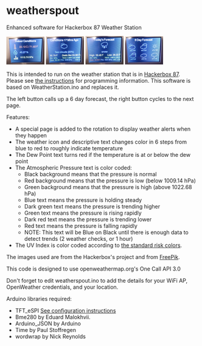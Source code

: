 # weatherspout
Enhanced software for Hackerbox 87 Weather Station

![pic1](/pics/pic1.jpg) ![pic2](/pics/pic2.jpg) ![pic3](/pics/pic3.jpg) ![pic4](/pics/pic4.jpg)

This is intended to run on the weather station that is in [Hackerbox 87](https://hackerboxes.com/products/hackerbox-0087-picow). Please see [the instructions](https://www.instructables.com/HackerBox-0087-Picow/) for programming information. This software is based on WeatherStation.ino and replaces it.

The left button calls up a 6 day forecast, the right button cycles to the next page.

Features:
  * A special page is added to the rotation to display weather alerts when they happen
  * The weather icon and descriptive text changes color in 6 steps from blue to red to roughly indicate temperature
  * The Dew Point text turns red if the temperature is at or below the dew point
  * The Atmospheric Pressure text is color coded:
    * Black background means that the pressure is normal
    * Red background means that the pressure is low (below 1009.14 hPa)
    * Green background means that the pressure is high (above 1022.68 hPa)
    * Blue text means the pressure is holding steady
    * Dark green text means the pressure is trending higher
    * Green text means the pressure is rising rapidly
    * Dark red text means the pressure is trending lower
    * Red text means the pressure is falling rapidly
    * NOTE: This text will be Blue on Black until there is enough data to detect trends (2 weather checks, or 1 hour)
  * The UV Index is color coded according to [the standard risk colors](https://www.epa.gov/sunsafety/uv-index-scale-0).

The images used are from the Hackerbox's project and from [FreePik](https://www.freepikcompany.com/).

This code is designed to use openweathermap.org's One Call API 3.0

Don't forget to edit weatherspout.ino to add the details for your WiFi AP, OpenWeather credentials, and your location.

Arduino libraries required:

 * TFT_eSPI [See configuration instructions](https://hackerboxes.com/products/hackerbox-0087-picow)
 * Bme280 by Eduard Malokhvii.
 * Arduino_JSON by Arduino
 * Time by Paul Stoffregen
 * wordwrap by Nick Reynolds
